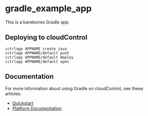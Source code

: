 # gradle_example_app

This is a barebones Gradle app.

## Deploying to cloudControl

```
cctrlapp APPNAME create java
cctrlapp APPNAME/default push
cctrlapp APPNAME/default deploy
cctrlapp APPNAME/default open
```

## Documentation

For more information about using Gradle on cloudControl, see these articles:

- [Quickstart](https://www.cloudcontrol.com/dev-center/Quickstart)
- [Platform Documentation](https://www.cloudcontrol.com/dev-center/Platform%20Documentation)